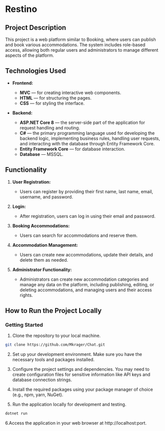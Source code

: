 # Restino

## Project Description
This project is a web platform similar to Booking, where users can publish and book various accommodations. The system includes role-based access, allowing both regular users and administrators to manage different aspects of the platform.

## Technologies Used
- **Frontend:** 
  - **MVC** — for creating interactive web components.
  - **HTML** — for structuring the pages.
  - **CSS** — for styling the interface.

- **Backend:**
  - **ASP.NET Core 8** — the server-side part of the application for request handling and routing.
  - **C#** — the primary programming language used for developing the backend logic, implementing business rules, handling user requests, and interacting with the database through Entity Framework Core.
  - **Entity Framework Core** — for database interaction.
  - **Database** — MSSQL.

## Functionality

1. **User Registration:**
   - Users can register by providing their first name, last name, email, username, and password.

2. **Login:**
   - After registration, users can log in using their email and password.
  
3. **Booking Accommodations:**
   - Users can search for accommodations and reserve them.
    
4. **Accommodation Management:**
   - Users can create new accommodations, update their details, and delete them as needed.
   
5. **Administrator Functionality:**
   - Administrators can create new accommodation categories and manage any data on the platform, including publishing, editing, or deleting accommodations, and managing users and their access rights.
## How to Run the Project Locally

### Getting Started 
1. Clone the repository to your local machine.
```bash
git clone https://github.com/Mkrager/Chat.git
```
2. Set up your development environment. Make sure you have the necessary tools and packages installed.

3. Configure the project settings and dependencies. You may need to create configuration files for sensitive information like API keys and database connection strings.

4. Install the required packages using your package manager of choice (e.g., npm, yarn, NuGet).

5. Run the application locally for development and testing.
```bash
dotnet run
```
6.Access the application in your web browser at http://localhost:port.
